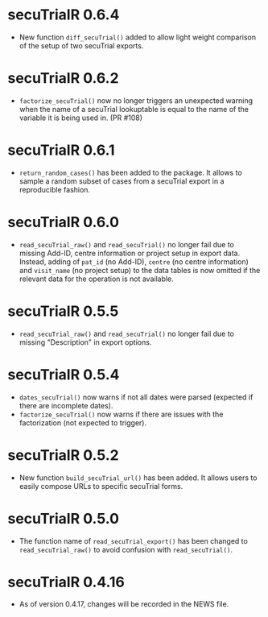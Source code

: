 # secuTrialR 0.6.4
* New function `diff_secuTrial()` added to allow light weight comparison of the setup of two secuTrial exports.

# secuTrialR 0.6.2
* `factorize_secuTrial()` now no longer triggers an unexpected warning when the name of a secuTrial lookuptable is equal to the name of the variable it is being used in. (PR #108)

# secuTrialR 0.6.1
* `return_random_cases()` has been added to the package. It allows to sample a random subset of cases from a secuTrial export in a reproducible fashion.

# secuTrialR 0.6.0
* `read_secuTrial_raw()` and `read_secuTrial()` no longer fail due to missing Add-ID, centre information or project setup in export data. Instead, adding of `pat_id` (no Add-ID), `centre` (no centre information) and `visit_name` (no project setup) to the data tables is now omitted if the relevant data for the operation is not available.

# secuTrialR 0.5.5
* `read_secuTrial_raw()` and `read_secuTrial()` no longer fail due to missing "Description" in export options.

# secuTrialR 0.5.4
* `dates_secuTrial()` now warns if not all dates were parsed (expected if there are incomplete dates).
* `factorize_secuTrial()` now warns if there are issues with the factorization (not expected to trigger).

# secuTrialR 0.5.2
* New function `build_secuTrial_url()` has been added. It allows users to easily compose URLs to specific secuTrial forms.

# secuTrialR 0.5.0
* The function name of `read_secuTrial_export()` has been changed to `read_secuTrial_raw()`
  to avoid confusion with `read_secuTrial()`.
 
# secuTrialR 0.4.16
* As of version 0.4.17, changes will be recorded in the NEWS file.
